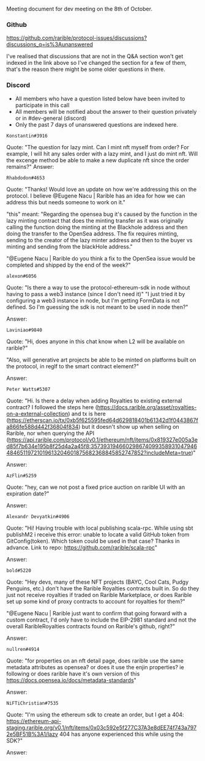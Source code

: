 Meeting document for dev meeting on the 8th of October. 

### Github
https://github.com/rarible/protocol-issues/discussions?discussions_q=is%3Aunanswered

I've realised that discussions that are not in the Q&A section won't get indexed in the link above so I've changed the section for a few of them, that's the reason there might be some older questions in there. 

### Discord 
- All members who have a question listed below have been invited to participate in this call
- All members will be notified about the answer to their question privately or in #dev-general (discord)
- Only the past 7 days of unanswered questions are indexed here. 

```Konstantin#3916```

Quote: "The question for lazy mint. Can I mint nft myself from order? For example, I will hit any sales order with a lazy mint, and I just do mint nft. Will the excenge method be able to make a new duplicate nft since the order remains?"
Answer: 

```Rhabdodon#4653```

Quote: "Thanks! Would love an update on how we're addressing this on the protocol. I believe @Eugene Nacu | Rarible has an idea for how we can address this but needs someone to work on it."

"this" meant: "Regarding the opensea bug it's caused by the function in the lazy minting contract that does the minting transfer as it was originally calling the function doing the minting at the Blackhole address and then doing the transfer to the OpenSea address. The fix requires  minting, sending to the creator of the lazy minter address and then to the buyer vs minting and sending from the blackHole address."

"@Eugene Nacu | Rarible do you think a fix to the OpenSea issue would be completed and shipped by the end of the week?"


```alexon#6056```

Quote: "Is there a way to use the protocol-ethereum-sdk in node without having to pass a web3 instance (since I don't need it)"
"I just tried it by configuring a web3 instance in node, but I'm getting FormData is not defined. So I'm guessing the sdk is not meant to be used in node then?"

Answer: 

```Laviniao#9840```

Quote: "Hi, does anyone in this chat know when L2 will be available on rarible?"

"Also, will generative art projects be able to be minted on platforms built on the protocol, in reglf to the smart contract element?"

Answer: 

```Peter Watts#5307```

Quote: "Hi. Is there a delay when adding Royalties to existing external contract? I followed the steps here (https://docs.rarible.org/asset/royalties-on-a-external-collection) and tx is here (https://etherscan.io/tx/0xb5f625595fed64d629818401b61342d1f0443867fa866fe588d442f36804f834) but it doesn't show up when selling on Rarible, nor when querying the API (https://api.rarible.com/protocol/v0.1/ethereum/nft/items/0x819327e005a3ed85f7b634e195b8f25d4a2a45f8:35739319466029867409935893104794648465119721019613204601875682368845852747852?includeMeta=true)"

Answer:

```AzFlin#5259```

Quote: "hey, can we not post a fixed price auction on rarible UI with an expiration date?"

Answer: 

```Alexandr Devyatkin#4906```

Quote: "Hi! Having trouble with local publishing scala-rpc. While using sbt publishM2 i receive this error: unable to locate a valid GitHub token from GitConfig(token). Which token could be used in that case? Thanks in advance. Link to repo: https://github.com/rarible/scala-rpc"

Answer: 

```bold#5220```

Quote: "Hey devs, many of these NFT projects (BAYC, Cool Cats, Pudgy Penguins, etc.) don't have the Rarible Royalties contracts built in. So do they just not receive royalties if traded on Rarible Marketplace, or does Rarible set up some kind of proxy contracts to account for royalties for them?"

"@Eugene Nacu | Rarible just want to confirm that going forward with a custom contract, I'd only have to include the EIP-2981 standard and not the overall RaribleRoyalties contracts found on Rarible's github, right?"

Answer:

```nullren#4914```

Quote: "for properties on an nft detail page, does rarible use the same metadata attributes as opensea? or does it use the enjin properties?
ie following or does rarible have it's own version of this https://docs.opensea.io/docs/metadata-standards"

Answer: 

```NiFTiChristian#7535```

Quote: "I'm using the ethereum sdk to create an order, but I get a 404: https://ethereum-api-staging.rarible.org/v0.1/nft/items/0x03c592e5f277C37A3e8dEE74f743a7972e5BF51B%3A1/lazy 404 has anyone experienced this while using the SDK?"

Answer: 


